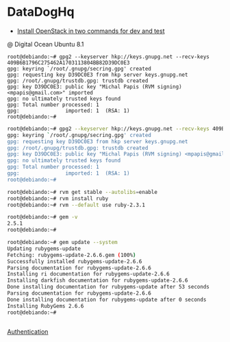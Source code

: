 # DataDogHq

- [Install OpenStack in two commands for dev and test](https://www.datadoghq.com/blog/install-openstack-in-two-commands/)

@ Digital Ocean Ubuntu 8.1

```
root@debiando:~# gpg2 --keyserver hkp://keys.gnupg.net --recv-keys 409B6B1796C275462A1703113804BB82D39DC0E3
gpg: keyring `/root/.gnupg/secring.gpg' created
gpg: requesting key D39DC0E3 from hkp server keys.gnupg.net
gpg: /root/.gnupg/trustdb.gpg: trustdb created
gpg: key D39DC0E3: public key "Michal Papis (RVM signing) <mpapis@gmail.com>" imported
gpg: no ultimately trusted keys found
gpg: Total number processed: 1
gpg:               imported: 1  (RSA: 1)
root@debiando:~# 
```

```sh
root@debiando:~# gpg2 --keyserver hkp://keys.gnupg.net --recv-keys 409B6B1796C275462A1703113804BB82D39DC0E3
gpg: keyring `/root/.gnupg/secring.gpg' created
gpg: requesting key D39DC0E3 from hkp server keys.gnupg.net
gpg: /root/.gnupg/trustdb.gpg: trustdb created
gpg: key D39DC0E3: public key "Michal Papis (RVM signing) <mpapis@gmail.com>" imported
gpg: no ultimately trusted keys found
gpg: Total number processed: 1
gpg:               imported: 1  (RSA: 1)
root@debiando:~# 
```

```sh
root@debiando:~# rvm get stable --autolibs=enable
root@debiando:~# rvm install ruby
root@debiando:~# rvm --default use ruby-2.3.1
```

```sh
root@debiando:~# gem -v
2.5.1
root@debiando:~# 
```

```sh
root@debiando:~# gem update --system
Updating rubygems-update
Fetching: rubygems-update-2.6.6.gem (100%)
Successfully installed rubygems-update-2.6.6
Parsing documentation for rubygems-update-2.6.6
Installing ri documentation for rubygems-update-2.6.6
Installing darkfish documentation for rubygems-update-2.6.6
Done installing documentation for rubygems-update after 53 seconds
Parsing documentation for rubygems-update-2.6.6
Done installing documentation for rubygems-update after 0 seconds
Installing RubyGems 2.6.6
root@debiando:~# 
```

```sh

```

[Authentication](https://cloud.digitalocean.com/settings/api/tokens)


